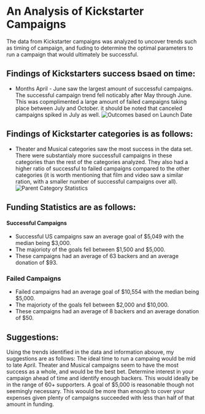 # An Analysis of Kickstarter Campaigns
The data from Kickstarter campaigns was analyzed to uncover trends such as timing of campaign, and fuding to determine the optimal parameters to run a campaign that would ultimately be successful.

## Findings of Kickstarters success bsaed on time:
- Months April - June saw the largest amount of successful campaigns. The successful campaign trend fell noticably after May through June. This was copmplimented a large amount of failed campaigns taking place between July and October. it should be noted that canceled campaigns spiked in July as well.
![Outcomes based on Launch Date](https://user-images.githubusercontent.com/102814578/165001658-4bf719d7-2390-4bfd-a5e5-d7bc9b2696c4.png)

## Findings of Kickstarter categories is as follows:
- Theater and Musical categories saw the most success in the data set. There were substantialy more successfull campaigns in these categories than the rest of the categories analyzed. They also had a higher ratio of successful to failed campaigns compared to the other categories (it is worth mentioning that film and video saw a similar ration, with a smaller number of successful campaigns over all).
![Parent Category Statistics](https://user-images.githubusercontent.com/102814578/165001644-c33fcf32-8e80-4e22-81b7-2b046e81a995.png)

## Funding Statistics are as follows:
#### Successful Campaigns
- Successful US campaigns saw an average goal of $5,049 with the median being $3,000. 
- The majorioty of the goals fell between $1,500 and $5,000. 
- These campaigns had an average of 63 backers and an average donation of $93.
### Failed Campaigns
-  Failed campaigns had an average goal of $10,554 with the median being $5,000.
-  The majorioty of the goals fell between $2,000 and $10,000. 
-  These campaigns had an average of 8 backers and an average donation of $50.

## Suggestions:
Using the trends identified in the data and information abouve, my suggestions are as follows:
The ideal time to run a campaing would be mid to late April. Theater and Musical campaigns seem to have the most success as a whole, and would be the best bet. Determine interest in your campaign ahead of time and identify enough backers. This would ideally be in the range of 60+ supporters. A goal of $5,000 is reasonable though not seemingly necessary. This woould be more than enough to cover your expenses given plenty of campaigns succeeded with less than half of that amount in funding.  
